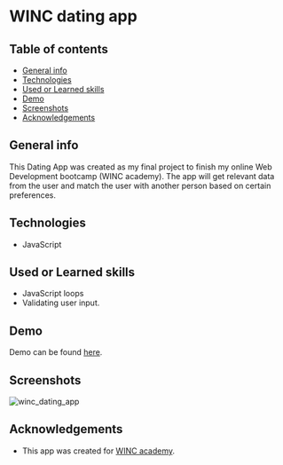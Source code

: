 # WINC dating app

## Table of contents
* [General info](#general-info)
* [Technologies](#technologies)
* [Used or Learned skills](#used-or-learned-skills)
* [Demo](#demo)
* [Screenshots](#screenshots)
* [Acknowledgements](#acknowledgements)

## General info
This Dating App was created as my final project to finish my online Web Development bootcamp (WINC academy).
The app will get relevant data from the user and match the user with another person based on certain preferences.

## Technologies
* JavaScript

## Used or Learned skills
- JavaScript loops
- Validating user input.

## Demo
Demo can be found [here](https://replit.com/@vincentlemstra/WINC-dating-app?v=1).

## Screenshots
![winc_dating_app](https://user-images.githubusercontent.com/22345585/191082934-ead7626d-31c3-4881-85ee-ade4374c8469.gif)


## Acknowledgements
* This app was created for [WINC academy](https://www.wincacademy.nl/#).


 




